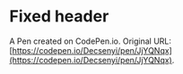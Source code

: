 # Fixed header

A Pen created on CodePen.io. Original URL: [https://codepen.io/Decsenyi/pen/JjYQNqx](https://codepen.io/Decsenyi/pen/JjYQNqx).


